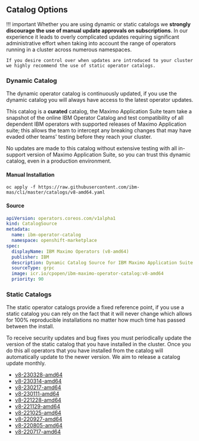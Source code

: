 Catalog Options
-------------------------------------------------------------------------------

!!! important
    Whether you are using dynamic or static catalogs we **strongly discourage the use of manual update approvals on subscriptions**.  In our experience it leads to overly complicated updates requiring significant administrative effort when taking into account the range of operators running in a cluster across numerous namespaces.

    If you desire control over when updates are introduced to your cluster we highly recommend the use of static operator catalogs.

### Dynamic Catalog
The dynamic operator catalog is continuously updated, if you use the dynamic catalog you will always have access to the latest operator updates.

This catalog is a **curated** catalog, the Maximo Application Suite team take a snapshot of the online IBM Operator Catalog and test compatibility of all dependent IBM operators with supported releases of Maximo Application suite; this allows the team to intercept any breaking changes that may have evaded other teams' testing before they reach your cluster.

No updates are made to this catalog without extensive testing with all in-support version of Maximo Application Suite, so you can trust this dynamic catalog, even in a production environment.

#### Manual Installation
`oc apply -f https://raw.githubusercontent.com/ibm-mas/cli/master/catalogs/v8-amd64.yaml`

#### Source
```yaml
apiVersion: operators.coreos.com/v1alpha1
kind: CatalogSource
metadata:
  name: ibm-operator-catalog
  namespace: openshift-marketplace
spec:
  displayName: IBM Maximo Operators (v8-amd64)
  publisher: IBM
  description: Dynamic Catalog Source for IBM Maximo Application Suite
  sourceType: grpc
  image: icr.io/cpopen/ibm-maximo-operator-catalog:v8-amd64
  priority: 90
```

### Static Catalogs
The static operator catalogs provide a fixed reference point, if you use a static catalog you can rely on the fact that it will never change which allows for 100% reproducible installations no matter how much time has passed between the install.

To receive security updates and bug fixes you must periodically update the version of the static catalog that you have installed in the cluster.  Once you do this all operators that you have installed from the catalog will automatically update to the newer version.  We aim to release a catalog update monthly.

- [v8-230328-amd64](v8-230314-amd64.md)
- [v8-230314-amd64](v8-230314-amd64.md)
- [v8-230217-amd64](v8-230217-amd64.md)
- [v8-230111-amd64](v8-230111-amd64.md)
- [v8-221228-amd64](v8-221228-amd64.md)
- [v8-221129-amd64](v8-221129-amd64.md)
- [v8-221025-amd64](v8-221025-amd64.md)
- [v8-220927-amd64](v8-220927-amd64.md)
- [v8-220805-amd64](v8-220805-amd64.md)
- [v8-220717-amd64](v8-220717-amd64.md)
